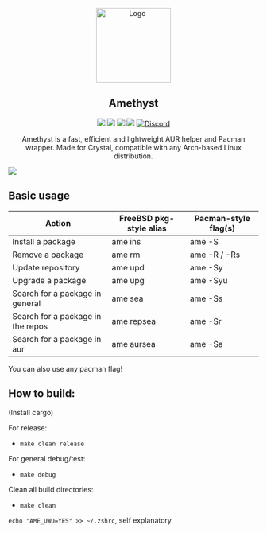 <p align="center">
  <a href="https://github.com/crystal-linux">
    <img src="https://git.getcryst.al/crystal/branding/raw/branch/main/logos/crystal-logo-minimal.png" alt="Logo" width="150" height="150">
  </a>
</p>
<p align="center"> 
<h2 align="center"> Amethyst</h2>
</p>
<p align="center">
<img src=https://img.shields.io/github/stars/crystal-linux/ame?style=flat&color=a900ff&logo=Github />
<img src=https://img.shields.io/github/forks/crystal-linux/ame?style=flat&color=a900ff&logo=Github />
<img src=https://img.shields.io/github/issues/crystal-linux/ame?style=flat&color=a900ff&logo=Github />
<img src=https://img.shields.io/github/issues-pr/crystal-linux/ame?style=flat&color=a900f&logo=Github />
<a href="https://discord.gg/yp4xpZeAgW"><img alt="Discord" src="https://img.shields.io/discord/825473796227858482?color=blue&label=Discord&logo=Discord&logoColor=white"?link=https://discord.gg/yp4xpZeAgW&link=https://discord.gg/yp4xpZeAgW> </p></a>

<p align="center"> Amethyst is a fast, efficient and lightweight AUR helper and Pacman wrapper. 
Made for Crystal, compatible with any Arch-based Linux distribution.</p>

![](screenshot.png)

## Basic usage
| Action | FreeBSD pkg-style alias | Pacman-style flag(s) |
| ------ | ------ | ------ |
| Install a package | ame ins | ame -S |
| Remove a package | ame rm | ame -R / -Rs |
| Update repository | ame upd | ame -Sy |
| Upgrade a package | ame upg | ame -Syu |
| Search for a package in general | ame sea | ame -Ss |
| Search for a package in the repos | ame repsea | ame -Sr |
| Search for a package in aur | ame aursea | ame -Sa |

You can also use any pacman flag!

## How to build:
(Install cargo)

For release:
  - `make clean release`
 
For general debug/test:
  - `make debug`

Clean all build directories:
  - `make clean`


`echo "AME_UWU=YES" >> ~/.zshrc`, self explanatory 